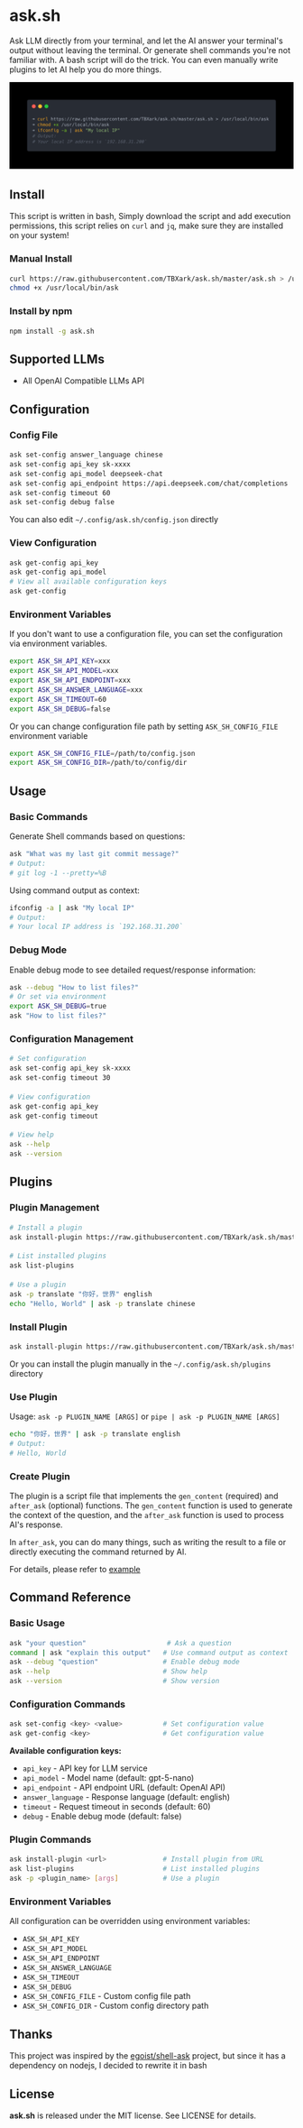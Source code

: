 # **ask.sh**

Ask LLM directly from your terminal, and let the AI answer your terminal's output without leaving the terminal. Or generate shell commands you're not familiar with. A bash script will do the trick. You can even manually write plugins to let AI help you do more things.

![](./preview.png)

## Install

This script is written in bash, Simply download the script and add execution permissions, this script relies on `curl` and `jq`, make sure they are installed on your system!

### Manual Install
```bash
curl https://raw.githubusercontent.com/TBXark/ask.sh/master/ask.sh > /usr/local/bin/ask
chmod +x /usr/local/bin/ask
```
### Install by npm
```bash
npm install -g ask.sh
```

## Supported LLMs
- All OpenAI Compatible LLMs API

## Configuration

### Config File
```bash
ask set-config answer_language chinese
ask set-config api_key sk-xxxx
ask set-config api_model deepseek-chat
ask set-config api_endpoint https://api.deepseek.com/chat/completions
ask set-config timeout 60
ask set-config debug false
```

You can also edit `~/.config/ask.sh/config.json` directly

### View Configuration
```bash
ask get-config api_key
ask get-config api_model
# View all available configuration keys
ask get-config
```

### Environment Variables
If you don't want to use a configuration file, you can set the configuration via environment variables.
```bash
export ASK_SH_API_KEY=xxx
export ASK_SH_API_MODEL=xxx
export ASK_SH_API_ENDPOINT=xxx
export ASK_SH_ANSWER_LANGUAGE=xxx
export ASK_SH_TIMEOUT=60
export ASK_SH_DEBUG=false
```

Or you can change configuration file path by setting `ASK_SH_CONFIG_FILE` environment variable

```bash
export ASK_SH_CONFIG_FILE=/path/to/config.json
export ASK_SH_CONFIG_DIR=/path/to/config/dir
```


## Usage

### Basic Commands
Generate Shell commands based on questions:
```bash
ask "What was my last git commit message?"
# Output:
# git log -1 --pretty=%B
```

Using command output as context:
```bash
ifconfig -a | ask "My local IP"
# Output:
# Your local IP address is `192.168.31.200`
```

### Debug Mode
Enable debug mode to see detailed request/response information:
```bash
ask --debug "How to list files?"
# Or set via environment
export ASK_SH_DEBUG=true
ask "How to list files?"
```

### Configuration Management
```bash
# Set configuration
ask set-config api_key sk-xxxx
ask set-config timeout 30

# View configuration
ask get-config api_key
ask get-config timeout

# View help
ask --help
ask --version
```

## Plugins

### Plugin Management
```bash
# Install a plugin
ask install-plugin https://raw.githubusercontent.com/TBXark/ask.sh/master/plugins/translate.sh

# List installed plugins  
ask list-plugins

# Use a plugin
ask -p translate "你好，世界" english
echo "Hello, World" | ask -p translate chinese
```

### Install Plugin
```bash
ask install-plugin https://raw.githubusercontent.com/TBXark/ask.sh/master/plugins/translate.sh
```
Or you can install the plugin manually in the `~/.config/ask.sh/plugins` directory

### Use Plugin
Usage: `ask -p PLUGIN_NAME [ARGS]` or `pipe | ask -p PLUGIN_NAME [ARGS]`
```bash
echo "你好，世界" | ask -p translate english
# Output:
# Hello, World
```

### Create Plugin
The plugin is a script file that implements the `gen_content` (required) and `after_ask` (optional) functions. The `gen_content` function is used to generate the context of the question, and the `after_ask` function is used to process AI's response.

In `after_ask`, you can do many things, such as writing the result to a file or directly executing the command returned by AI.

For details, please refer to [example](./plugins)

## Command Reference

### Basic Usage
```bash
ask "your question"                    # Ask a question
command | ask "explain this output"   # Use command output as context
ask --debug "question"                # Enable debug mode
ask --help                            # Show help
ask --version                         # Show version
```

### Configuration Commands
```bash
ask set-config <key> <value>          # Set configuration value
ask get-config <key>                  # Get configuration value
```

**Available configuration keys:**
- `api_key` - API key for LLM service
- `api_model` - Model name (default: gpt-5-nano)
- `api_endpoint` - API endpoint URL (default: OpenAI API)
- `answer_language` - Response language (default: english)
- `timeout` - Request timeout in seconds (default: 60)
- `debug` - Enable debug mode (default: false)

### Plugin Commands
```bash
ask install-plugin <url>              # Install plugin from URL
ask list-plugins                      # List installed plugins
ask -p <plugin_name> [args]           # Use a plugin
```

### Environment Variables
All configuration can be overridden using environment variables:
- `ASK_SH_API_KEY`
- `ASK_SH_API_MODEL`
- `ASK_SH_API_ENDPOINT`
- `ASK_SH_ANSWER_LANGUAGE`
- `ASK_SH_TIMEOUT`
- `ASK_SH_DEBUG`
- `ASK_SH_CONFIG_FILE` - Custom config file path
- `ASK_SH_CONFIG_DIR` - Custom config directory path


## Thanks
This project was inspired by the [egoist/shell-ask](https://github.com/egoist/shell-ask) project, but since it has a dependency on nodejs, I decided to rewrite it in bash

## License
**ask.sh** is released under the MIT license. See LICENSE for details.
